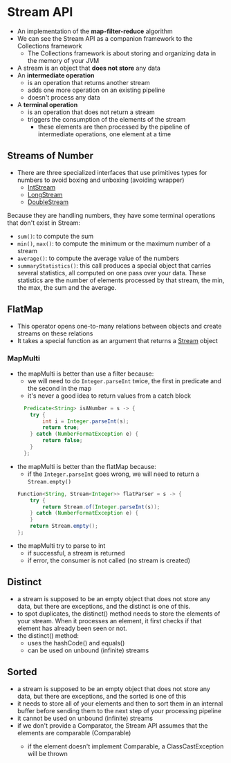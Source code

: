 # Stream API
- An implementation of the **map-filter-reduce** algorithm
- We can see the Stream API as a companion framework to the Collections framework
  - The Collections framework is about storing and organizing data in the memory of your JVM
- A stream is an object that **does not store** any data
- An **intermediate operation** 
  - is an operation that returns another stream
  - adds one more operation on an existing pipeline
  - doesn't process any data
- A **terminal operation** 
  - is an operation that does not return a stream
  - triggers the consumption of the elements of the stream
    - these elements are then processed by the pipeline of intermediate operations, one element at a time

## Streams of Number
- There are three specialized interfaces that use primitives types for numbers to avoid boxing and unboxing (avoiding wrapper)
  - [IntStream](https://docs.oracle.com/en/java/javase/22/docs/api/java.base/java/util/stream/IntStream.html)
  - [LongStream](https://docs.oracle.com/en/java/javase/22/docs/api/java.base/java/util/stream/LongStream.html)
  - [DoubleStream](https://docs.oracle.com/en/java/javase/22/docs/api/java.base/java/util/stream/DoubleStream.html)

Because they are handling numbers, they have some terminal operations that don't exist in Stream:
- `sum()`: to compute the sum
- `min()`, `max()`: to compute the minimum or the maximum number of a stream
- `average()`: to compute the average value of the numbers
- `summaryStatistics()`: this call produces a special object that carries several statistics, all computed on one pass over your data. These statistics are the number of elements processed by that stream, the min, the max, the sum and the average.

## FlatMap
- This operator opens one-to-many relations between objects and create streams on these relations
- It takes a special function as an argument that returns a [Stream](https://docs.oracle.com/en/java/javase/22/docs/api/java.base/java/util/stream/Stream.html) object

### MapMulti
- the mapMulti is better than use a filter because:
  - we will need to do `Integer.parseInt` twice, the first in predicate and the second in the map
  - it's never a good idea to return values from a catch block
  ```java
    Predicate<String> isANumber = s -> {
      try {
          int i = Integer.parseInt(s);
          return true;
      } catch (NumberFormatException e) {
          return false;
      }
    };
  ``` 
- the mapMulti is better than the flatMap because:
  - if the `Integer.parseInt` goes wrong, we will need to return a `Stream.empty()`
  ```java
  Function<String, Stream<Integer>> flatParser = s -> {
      try {
          return Stream.of(Integer.parseInt(s));
      } catch (NumberFormatException e) {
      }
      return Stream.empty();
  };
  ```
- the mapMulti try to parse to int
  - if successful, a stream is returned
  - if error, the consumer is not called (no stream is created)

## Distinct
- a stream is supposed to be an empty object that does not store any data, but there are exceptions, and the distinct is one of this.
- to spot duplicates, the distinct() method needs to store the elements of your stream. When it processes an element, it first checks if that element has already been seen or not.
- the distinct() method:
  - uses the hashCode() and equals()
  - can be used on unbound (infinite) streams

## Sorted
- a stream is supposed to be an empty object that does not store any data, but there are exceptions, and the sorted is one of this
- it needs to store all of your elements and then to sort them in an internal buffer before sending them to the next step of your processing pipeline
- it cannot be used on unbound (infinite) streams
- if we don't provide a Comparator, the Stream API assumes that the elements are comparable (Comparable<T>)
  - if the element doesn't implement Comparable, a ClassCastException will be thrown
